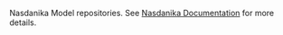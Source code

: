 Nasdanika Model repositories. See [Nasdanika Documentation](https://docs.nasdanika.org/index.html) for more details.
